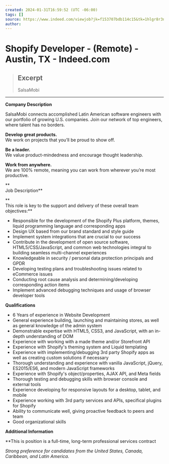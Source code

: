 ```yaml
---
created: 2024-01-31T16:59:52 (UTC -06:00)
tags: []
source: https://www.indeed.com/viewjob?jk=f153707bdb114c15&tk=1hlgr8r3nk6fe802&from=serp&vjs=3
author: 
---
```


# Shopify Developer - (Remote) - Austin, TX - Indeed.com

> ## Excerpt
> SalsaMobi

---
**Company Description**

  
SalsaMobi connects accomplished Latin American software engineers with our portfolio of growing U.S. companies. Join our network of top engineers, where talent has no borders.

**Develop great products.**  
We work on projects that you’ll be proud to show off.

**Be a leader.**  
We value product-mindedness and encourage thought leadership.

**Work from anywhere.**  
We are 100% remote, meaning you can work from wherever you’re most productive.

**  
Job Description**

**  
This role is key to the support and delivery of these overall team objectives:**

-   Responsible for the development of the Shopify Plus platform, themes, liquid programming language and corresponding apps
-   Design UX based from our brand standard and style guide
-   Implement system integrations that are crucial to our success
-   Contribute in the development of open source software, HTML5/CSS/JavaScript, and common web technologies integral to building seamless multi-channel experiences
-   Knowledgeable in security / personal data protection principals and GPDR
-   Developing testing plans and troubleshooting issues related to eCommerce issues
-   Conducting root cause analysis and determining/developing corresponding action items
-   Implement advanced debugging techniques and usage of browser developer tools

**Qualifications**

-   6 Years of experience in Website Development
-   General experience building, launching and maintaining stores, as well as general knowledge of the admin system
-   Demonstrable expertise with HTML5, CSS3, and JavaScript, with an in-depth understanding of DOM
-   Experience with working with a made theme and/or Storefront API
-   Experience with Shopify's theming system and Liquid templating
-   Experience with implementing/debugging 3rd party Shopify apps as well as creating custom solutions if necessary
-   Thorough understanding and experience with vanilla JavaScript, jQuery, ES2015/ES6, and modern JavaScript frameworks
-   Experience with Shopify's object/properties, AJAX API, and Meta fields
-   Thorough testing and debugging skills with browser console and external tools
-   Experience developing for responsive layouts for a desktop, tablet, and mobile
-   Experience working with 3rd party services and APIs, specifical plugins for Shopify
-   Ability to communicate well, giving proactive feedback to peers and team
-   Good organizational skills

**Additional Information**

  
\*\*This is position is a full-time, long-term professional services contract

_Strong preference for candidates from the United States, Canada, Caribbean, and Latin America._
